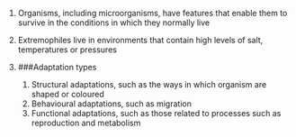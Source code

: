 1. Organisms, including microorganisms, have features that enable them to survive in the conditions in which they normally live
2. Extremophiles live in environments that contain high levels of salt, temperatures or pressures
3. ###Adaptation types

    1. Structural adaptations, such as the ways in which organism are shaped or coloured
    2. Behavioural adaptations, such as migration
    3. Functional adaptations, such as those related to processes such as reproduction and metabolism
